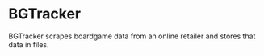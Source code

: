 # BGTracker
BGTracker scrapes boardgame data from an online retailer and stores that data in files.
